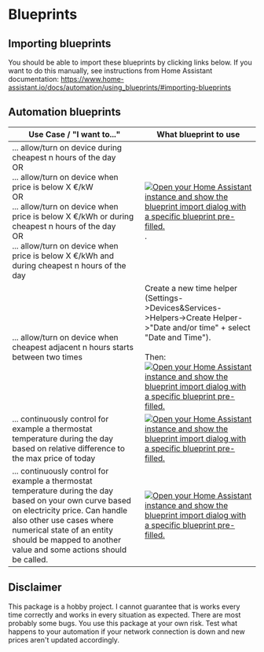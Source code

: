 # Blueprints

## Importing blueprints
You should be able to import these blueprints by clicking links below. If you want to do this manually, see instructions from Home Assistant documentation: https://www.home-assistant.io/docs/automation/using_blueprints/#importing-blueprints

## Automation blueprints

| Use Case / "I want to..."| What blueprint to use |
| --- | --- |
| ... allow/turn on device during cheapest n hours of the day <br> OR <br> ... allow/turn on device when price is below X €/kW <br> OR <br> ... allow/turn on device when price is below X €/kWh or during cheapest n hours of the day <br> OR <br> ... allow/turn on device when price is below X €/kWh and during cheapest n hours of the day | [![Open your Home Assistant instance and show the blueprint import dialog with a specific blueprint pre-filled.](https://my.home-assistant.io/badges/blueprint_import.svg)](https://my.home-assistant.io/redirect/blueprint_import/?blueprint_url=https%3A%2F%2Fgithub.com%2FT3m3z%2Fspotprices2ha%2Ftree%2Fmain%2Fblueprints%2Fautomation%2Fspotprices2ha%2Frank-automation.yaml) . |
| ... allow/turn on device when cheapest adjacent n hours starts between two times  | Create a new time helper (Settings->Devices&Services->Helpers->Create Helper->"Date and/or time" + select "Date and Time"). <br><br> Then: [![Open your Home Assistant instance and show the blueprint import dialog with a specific blueprint pre-filled.](https://my.home-assistant.io/badges/blueprint_import.svg)](https://my.home-assistant.io/redirect/blueprint_import/?blueprint_url=https%3A%2F%2Fgithub.com%2FT3m3z%2Fspotprices2ha%2Ftree%2Fmain%2Fblueprints%2Fautomation%2Fspotprices2ha%2Fcheapest-period.yaml)  |
| ... continuously control for example a thermostat temperature during the day based on relative difference to the max price of today | [![Open your Home Assistant instance and show the blueprint import dialog with a specific blueprint pre-filled.](https://my.home-assistant.io/badges/blueprint_import.svg)](https://my.home-assistant.io/redirect/blueprint_import/?blueprint_url=https%3A%2F%2Fgithub.com%2FT3m3z%2Fspotprices2ha%2Ftree%2Fmain%2Fblueprints%2Fautomation%2Fspotprices2ha%2Fcontinuous-control.yaml) |
| ... continuously control for example a thermostat temperature during the day based on your own curve based on electricity price. Can handle also other use cases where numerical state of an entity should be mapped to another value and some actions should be called. |[![Open your Home Assistant instance and show the blueprint import dialog with a specific blueprint pre-filled.](https://my.home-assistant.io/badges/blueprint_import.svg)](https://my.home-assistant.io/redirect/blueprint_import/?blueprint_url=https%3A%2F%2Fgithub.com%2FT3m3z%2Fspotprices2ha%2Ftree%2Fmain%2Fblueprints%2Fautomation%2Fspotprices2ha%2Fmap-value.yaml) |

## Disclaimer

This package is a hobby project. I cannot guarantee that is works every time correctly and works in every situation as expected. There are most probably some bugs. You use this package at your own risk. Test what happens to your automation if your network connection is down and new prices aren't updated accordingly.
